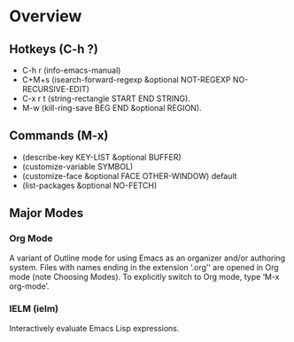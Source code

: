 # Overview

## Hotkeys (C-h ?)
* C-h r (info-emacs-manual)
* C+M+s (isearch-forward-regexp &optional NOT-REGEXP NO-RECURSIVE-EDIT)
* C-x r t (string-rectangle START END STRING).
* M-w (kill-ring-save BEG END &optional REGION).

## Commands (M-x)
* (describe-key KEY-LIST &optional BUFFER)
* (customize-variable SYMBOL)
* (customize-face &optional FACE OTHER-WINDOW) default
* (list-packages &optional NO-FETCH)

## Major Modes
### Org Mode
A variant of Outline mode for using Emacs as an organizer and/or authoring system. Files with names ending in the extension ‘.org’' are opened in Org mode (note Choosing Modes). To explicitly switch to Org mode, type ‘M-x org-mode’.
### IELM (ielm)
Interactively evaluate Emacs Lisp expressions.
